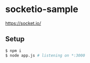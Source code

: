 # socketio-sample

https://socket.io/

## Setup

```bash
$ npm i
$ node app.js # listening on *:3000
```